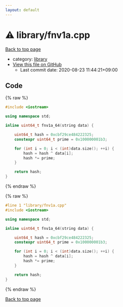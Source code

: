 ```yaml
---
layout: default
---
```


<!-- mathjax config similar to math.stackexchange -->
<script type="text/javascript" async
  src="https://cdnjs.cloudflare.com/ajax/libs/mathjax/2.7.5/MathJax.js?config=TeX-MML-AM_CHTML">
</script>
<script type="text/x-mathjax-config">
  MathJax.Hub.Config({
    TeX: { equationNumbers: { autoNumber: "AMS" }},
    tex2jax: {
      inlineMath: [ ['$','$'] ],
      processEscapes: true
    },
    "HTML-CSS": { matchFontHeight: false },
    displayAlign: "left",
    displayIndent: "2em"
  });
</script>

<script type="text/javascript" src="https://cdnjs.cloudflare.com/ajax/libs/jquery/3.4.1/jquery.min.js"></script>
<script src="https://cdn.jsdelivr.net/npm/jquery-balloon-js@1.1.2/jquery.balloon.min.js" integrity="sha256-ZEYs9VrgAeNuPvs15E39OsyOJaIkXEEt10fzxJ20+2I=" crossorigin="anonymous"></script>
<script type="text/javascript" src="../../assets/js/copy-button.js"></script>
<link rel="stylesheet" href="../../assets/css/copy-button.css" />


# :warning: library/fnv1a.cpp

<a href="../../index.html">Back to top page</a>

* category: <a href="../../index.html#d521f765a49c72507257a2620612ee96">library</a>
* <a href="{{ site.github.repository_url }}/blob/master/library/fnv1a.cpp">View this file on GitHub</a>
    - Last commit date: 2020-08-23 11:44:21+09:00




## Code

<a id="unbundled"></a>
{% raw %}
```cpp
#include <iostream>

using namespace std;

inline uint64_t fnv1a_64(string data) {

	uint64_t hash = 0xcbf29ce484222325;
	constexpr uint64_t prime = 0x100000001b3;

	for (int i = 0; i < (int)data.size(); ++i) {
		hash = hash ^ data[i];
		hash *= prime;
	}

	return hash;
}
```
{% endraw %}

<a id="bundled"></a>
{% raw %}
```cpp
#line 1 "library/fnv1a.cpp"
#include <iostream>

using namespace std;

inline uint64_t fnv1a_64(string data) {

	uint64_t hash = 0xcbf29ce484222325;
	constexpr uint64_t prime = 0x100000001b3;

	for (int i = 0; i < (int)data.size(); ++i) {
		hash = hash ^ data[i];
		hash *= prime;
	}

	return hash;
}

```
{% endraw %}

<a href="../../index.html">Back to top page</a>

